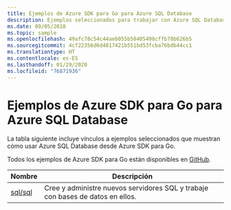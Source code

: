 ```yaml
---
title: Ejemplos de Azure SDK para Go para Azure SQL Database
description: Ejemplos seleccionados para trabajar con Azure SQL Database desde Azure SDK para Go.
ms.date: 09/05/2018
ms.topic: sample
ms.openlocfilehash: 49afc78c54c44aeb055b58405498cffb78b626b5
ms.sourcegitcommit: 4cf22356d6d4817421b551bd53fcba76bdb44cc1
ms.translationtype: HT
ms.contentlocale: es-ES
ms.lasthandoff: 01/29/2020
ms.locfileid: "76871936"
---
```

# <a name="azure-sdk-for-go-samples-for-azure-sql-database"></a>Ejemplos de Azure SDK para Go para Azure SQL Database

La tabla siguiente incluye vínculos a ejemplos seleccionados que muestran cómo usar Azure SQL Database desde Azure SDK para Go.

Todos los ejemplos de Azure SDK para Go están disponibles en [GitHub](https://github.com/Azure-Samples/azure-sdk-for-go-samples).

| Nombre | Descripción |
|------|-------------|
| [sql/sql](https://github.com/Azure-Samples/azure-sdk-for-go-samples/blob/master/sql/sql.go) | Cree y administre nuevos servidores SQL y trabaje con bases de datos en ellos. |
